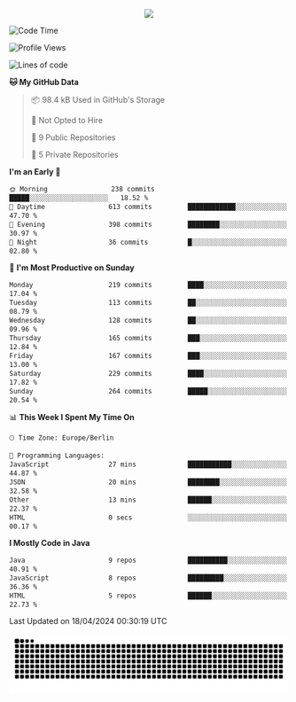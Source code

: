 <p align="center">
</p>
<a href="">
  <p align="center">
    <img align="center" src="https://lanyard.cnrad.dev/api/531896089096486922?borderRadius=30px" />
  </p>
</a>

<!--START_SECTION:waka-->
![Code Time](http://img.shields.io/badge/Code%20Time-848%20hrs%2037%20mins-blue)

![Profile Views](http://img.shields.io/badge/Profile%20Views-1-blue)

![Lines of code](https://img.shields.io/badge/From%20Hello%20World%20I%27ve%20Written-3.9%20million%20lines%20of%20code-blue)

**🐱 My GitHub Data** 

> 📦 98.4 kB Used in GitHub's Storage 
 > 
> 🚫 Not Opted to Hire
 > 
> 📜 9 Public Repositories 
 > 
> 🔑 5 Private Repositories 
 > 
**I'm an Early 🐤** 

```text
🌞 Morning                238 commits         █████░░░░░░░░░░░░░░░░░░░░   18.52 % 
🌆 Daytime                613 commits         ████████████░░░░░░░░░░░░░   47.70 % 
🌃 Evening                398 commits         ████████░░░░░░░░░░░░░░░░░   30.97 % 
🌙 Night                  36 commits          █░░░░░░░░░░░░░░░░░░░░░░░░   02.80 % 
```
📅 **I'm Most Productive on Sunday** 

```text
Monday                   219 commits         ████░░░░░░░░░░░░░░░░░░░░░   17.04 % 
Tuesday                  113 commits         ██░░░░░░░░░░░░░░░░░░░░░░░   08.79 % 
Wednesday                128 commits         ██░░░░░░░░░░░░░░░░░░░░░░░   09.96 % 
Thursday                 165 commits         ███░░░░░░░░░░░░░░░░░░░░░░   12.84 % 
Friday                   167 commits         ███░░░░░░░░░░░░░░░░░░░░░░   13.00 % 
Saturday                 229 commits         ████░░░░░░░░░░░░░░░░░░░░░   17.82 % 
Sunday                   264 commits         █████░░░░░░░░░░░░░░░░░░░░   20.54 % 
```


📊 **This Week I Spent My Time On** 

```text
🕑︎ Time Zone: Europe/Berlin

💬 Programming Languages: 
JavaScript               27 mins             ███████████░░░░░░░░░░░░░░   44.87 % 
JSON                     20 mins             ████████░░░░░░░░░░░░░░░░░   32.58 % 
Other                    13 mins             ██████░░░░░░░░░░░░░░░░░░░   22.37 % 
HTML                     0 secs              ░░░░░░░░░░░░░░░░░░░░░░░░░   00.17 % 
```

**I Mostly Code in Java** 

```text
Java                     9 repos             ██████████░░░░░░░░░░░░░░░   40.91 % 
JavaScript               8 repos             █████████░░░░░░░░░░░░░░░░   36.36 % 
HTML                     5 repos             ██████░░░░░░░░░░░░░░░░░░░   22.73 % 
```




 Last Updated on 18/04/2024 00:30:19 UTC
<!--END_SECTION:waka-->
<img alt="github contribution grid snake animation" src="https://raw.githubusercontent.com/vxnsin/vxnsin/output/github-contribution-grid-snake-dark.svg">
